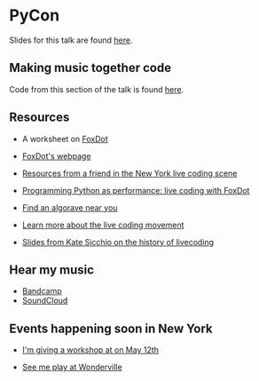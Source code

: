 # PyCon
Slides for this talk are found [here](pycon-making-music.glitch.me). 

## Making music together code 
Code from this section of the talk is found [here](https://github.com/twitterdev/make-music-together/).

## Resources
- A worksheet on [FoxDot](https://github.com/Qirky/FoxDot-Worksheet)

- [FoxDot's webpage](http://foxdot.org/)

- [Resources from a friend in the New York live coding scene](http://colonelpanix.com/)

- [Programming Python as performance: live coding with FoxDot](https://www.youtube.com/watch?v=G91o_x9lzhY)

- [Find an algorave near you](https://algorave.com/)

- [Learn more about the live coding movement](https://toplap.org/)

- [Slides from Kate Sicchio on the history of livecoding](https://docs.google.com/presentation/d/1ZsGmf3DY4was4hMedoTPXM6DtZ5pa6j8Z0D3YHQngMk/edit?usp=sharing)

## Hear my music
- [Bandcamp](https://messicaarson.bandcamp.com/)
- [SoundCloud](https://soundcloud.com/user-117777371/sswf)

## Events happening soon in New York
- [I'm giving a workshop at on May 12th](https://www.facebook.com/events/603704750144744/)

- [See me play at Wonderville](https://www.facebook.com/events/498296570706074/)
